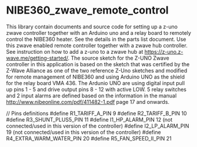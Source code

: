 # NIBE360_zwave_remote_control
This library contain documents and source code for setting up a z-uno zwave controller together with an Arduino uno 
and a relay board to remotely control the NIBE360 heater. See the details in the parts list document. 
Use this zwave enabled remote controller together with a zwave hub controller. See instruction on how to add a z-uno to a zwave 
hub at https://z-uno.z-wave.me/getting-started/. The source sketch for the Z-UNO Zwave controller in this application is based on
the sketch that was certified by the Z-Wave Alliance as one of the two reference Z-Uno sketches and modified for remote management 
of NIBE360 and using Arduino UNO as the shield for the relay board VMA 436. The Ardunio UNO are using digital input pull up 
pins 1 - 5 and drive output pins 8 - 12 with active LOW. 5 relay switches and 2 input alarms are defined based on the information 
in the manual http://www.nibeonline.com/pdf/411482-1.pdf page 17 and onwards.

// Pins definitions
#define R1_TARIFF_A_PIN 9
#define R2_TARIFF_B_PIN 10
#define R3_SHUNT_PLUS5_PIN 11
#define I1_HP_ALARM_PIN 12 (not connected/used in this version of the controller)
#define I2_LP_ALARM_PIN 19 (not connected/used in this version of the controller)
#define R4_EXTRA_WARM_WATER_PIN 20
#define R5_FAN_SPEED_II_PIN 21


